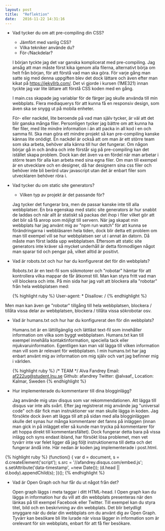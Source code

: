 ```yaml
---
layout: post
title:  "Reflektion"
date:   2016-11-22 14:31:16
---
```


- Vad tycker du om att pre-compiling din CSS?
    - Jämfört med vanlig CSS?
    - Vilka tekniker använde du?
    - För-/Nackdelar?

    I början tyckte jag det var ganska komplicerat med pre-compiling. Jag ansåg att man måste först kika igenom alla filerna, alternativt börja om helt från början, för att förstå vad man ska göra.
    För varje gång man satte sig med denna uppgiften blev det dock lättare och även efter man kikat på <https://jekyllrb.com/>. Det vi gjorde i kursen (1ME321) innan tyckte jag var lite lättare att förstå CSS koden med en gång.

    I main.css skapade jag variablar för de färger jag skulle använda till min webbplats. Flera mediaquerys för att kunna få en responsiv design, som även ska se snygg ut på mobila enheter.

    För- eller nackdel, lite beroende på vad man själv tycker, är väl att det blir ganska många filer. Personligen tycker jag bättre om att kunna ha fler filer, med lite mindre information i än att packa in all kod i en och samma fil.
    Ska man göra ett mindre projekt så kan pre-compiling kanske kännas lite onödigt.
    En nackdel är också att om man är ett större team som ska arbeta, behöver alla känna till hur det fungerar. Om någon börjar gå in och ändra och inte förstår sig på pre-compiling kan det istället skapa problem.
    Dock kan det även va en fördel när man arbetar i större team för alla kan arbeta med sina egna filer. Om man till exempel är en utvecklare och en designer, då har designern sina css filer och behöver inte bli berörd utav javascript utan det är enbart filer som utvecklaren behöver röra i.

- Vad tycker du om static site generators?
    - Vilken typ av projekt är det passande för?

    Jag tycker det fungerar bra, men de passar kanske inte till alla webbplatser.
    En bra egenskap med static site generators är hur snabbt de laddas och när allt är statiskt så packas det ihop i filer vilket gör att det blir så få anrop som möjligt till servern.
    När jag skapat min webbplats har jag använt mig av "npm run watch" för att kunna se förändringarna i webbläsaren hela tiden, dock blir detta ett problem om man till exempel vill se hur webbplatsen ser ut i annat än datorn. Då måste man först ladda upp webbplatsen.
    Eftersom att static site generators inte kräver så mycket underhåll är detta förmodligen något man sparar tid och pengar på, vilket alltid är positivt.

- Vad är robots.txt och hur har du konfigurerat det för din webbplats?

    Robots.txt är en text-fil som sökmotorer och "robotar" hämtar för att kontrollera vilka mappar de får åtkomst till. Man kan styra fritt vad man vill blockera och inte.
    På min sida har jag valt att blockera alla "robotar" från hela webbplatsen med:

    {% highlight ruby %}
    User-agent: *
    Disallow: /
    {% endhighlight %}

Men man kan även ge "robotar" tillgång till hela webbplatsen, blockera / tillåta vissa delar av webbplatsen, blockera / tillåta vissa sökrobotar osv.

- Vad är humans.txt och hur har du konfigurerat den för din webbplats?

    Humans.txt är en lättillgänglig och lättläst text-fil som innehåller information om vilka som byggt webbplatsen. Humans.txt kan till exempel innehålla kontaktinformation, speciella tack eller mjukvaruinformation.
    Egentligen kan man väl lägga till vilken information man vill som är relevant för webbplatsen. I min humans.txt har jag enbart använt mig av information om mig själv och vart jag befinner mig i världen.

    {% highlight ruby %}
    /* TEAM */
    Alva Fandrey
    Email: af222ug@student.lnu.se
    Github: afandrey
    Twitter: @alvaaf_
    Location: Kalmar, Sweden
    {% endhighlight %}


- Hur implementerade du kommentarer till dina blogginlägg?

    Jag använde mig utav disqus som var rekommendationen. Att lägga till disqus var inte alls svårt. Efter jag registrerat mig använde jag "universal code" och där fick man instruktioner var man skulle lägga in koden.
    Jag försökte dock även att lägga till att på sidan med alla blogginläggen skulle det synas hur många kommentarer det fanns på inläggen (innan man gick in på inlägget eller så kunde man trycka på kommentarer för att hoppa direkt till kommentarsfältet).
    Dock fungerar detta bara på vissa inlägg och syns endast ibland, har försökt lösa problemet, men vet tyvärr inte var felet ligger då jag följt instruktionerna till detta och det fungerar ändå inte.
    Här nedan är koden jag implementerade i post.html.

{% highlight ruby %}
    (function() {
        var d = document, s = d.createElement('script');
        s.src = '//afandrey.disqus.com/embed.js';
        s.setAttribute('data-timestamp', +new Date());
        (d.head || d.body).appendChild(s);
    })();
{% endhighlight %}

- Vad är Open Graph och hur får du ut något från det?

    Open graph läggs i meta taggar i ditt HTML-head. I Open graph kan du lägga in information hur du vill att din webbplats presenteras när den länkas på till exempel Facebook eller Twitter.
    Till exempel kan du styra titel, bild och en beskrivning av din webbplats.
    Det blir betydligt snyggare när du delar din webbplats om du använt dig av Open Graph. Tyvärr kan besökare bli lite lurade när vissa lägger in information som är orelevant för sin webbplats, enbart för att få fler besökare.
